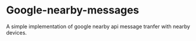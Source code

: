 # Google-nearby-messages
A simple implementation of google nearby api message tranfer with nearby devices.
